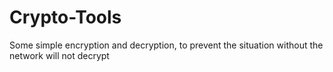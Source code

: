 # Crypto-Tools
Some simple encryption and decryption, to prevent the situation without the network will not decrypt
